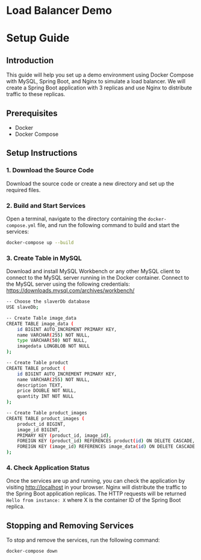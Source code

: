 # Load Balancer Demo

# Setup Guide

## Introduction

This guide will help you set up a demo environment using Docker Compose with MySQL, Spring Boot, and Nginx to simulate a load balancer. We will create a Spring Boot application with 3 replicas and use Nginx to distribute traffic to these replicas.

## Prerequisites

- Docker
- Docker Compose

## Setup Instructions

### 1. Download the Source Code

Download the source code or create a new directory and set up the required files.

### 2. Build and Start Services

Open a terminal, navigate to the directory containing the `docker-compose.yml` file, and run the following command to build and start the services:

```bash
docker-compose up --build
```

### 3. Create Table in MySQL

Download and install MySQL Workbench or any other MySQL client to connect to the MySQL server running in the Docker container. Connect to the MySQL server using the following credentials:
https://downloads.mysql.com/archives/workbench/

```bash
-- Choose the slaverDb database
USE slaveDb;

-- Create Table image_data
CREATE TABLE image_data (
    id BIGINT AUTO_INCREMENT PRIMARY KEY,
    name VARCHAR(255) NOT NULL,
    type VARCHAR(50) NOT NULL,
    imagedata LONGBLOB NOT NULL
);

-- Create Table product
CREATE TABLE product (
    id BIGINT AUTO_INCREMENT PRIMARY KEY,
    name VARCHAR(255) NOT NULL,
    description TEXT,
    price DOUBLE NOT NULL,
    quantity INT NOT NULL
);

-- Create Table product_images
CREATE TABLE product_images (
    product_id BIGINT,
    image_id BIGINT,
    PRIMARY KEY (product_id, image_id),
    FOREIGN KEY (product_id) REFERENCES product(id) ON DELETE CASCADE,
    FOREIGN KEY (image_id) REFERENCES image_data(id) ON DELETE CASCADE
);
```

### 4. Check Application Status

Once the services are up and running, you can check the application by visiting [http://localhost](http://localhost/) in your browser. Nginx will distribute the traffic to the Spring Boot application replicas. The HTTP requests will be returned `Hello from instance: X` where X is the container ID of the Spring Boot replica.

## Stopping and Removing Services

To stop and remove the services, run the following command:

```bash
docker-compose down
```

